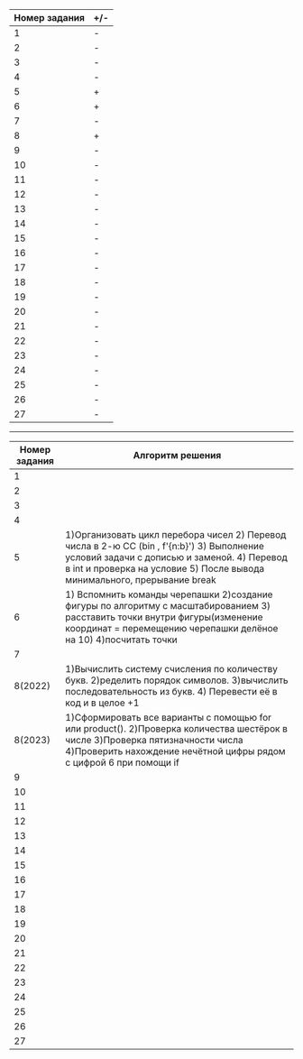 | Номер задания |+/-|
| ------ | ------ |
 | 1| - |
 | 2| - |
 | 3| - |
 | 4| - |
 | 5| + |
 | 6| + |
 | 7| - |
 | 8| + |
 | 9| - |
 | 10| - |
 | 11| - |
 | 12| - |
 | 13| - |
 | 14| - |
 | 15| - |
 | 16| - |
 | 17| - |
 | 18| - |
 | 19| - |
 | 20| - |
 | 21| - |
 | 22| - |
 | 23| - |
 | 24| - |
 | 25| - |
 | 26| - |
 | 27| - |

-----------------------------------------------------------------------------------------------------------------------------------------------------------------------

| Номер задания | Алгоритм решения |
| - | - |
| 1 |  |
| 2 |  |
| 3 |  |
| 4 |  |
| 5 | 1)Организовать цикл перебора чисел 2) Перевод числа в 2-ю СС (bin , f'{n:b}') 3) Выполнение условий задачи с дописью и заменой. 4) Перевод в int и проверка на условие 5) После вывода минимального, прерывание break |
| 6 | 	1) Вспомнить команды черепашки 2)создание фигуры по алгоритму с масштабированием 3) расставить точки внутри фигуры(изменение координат = перемещению черепашки делёное на 10) 4)посчитать точки |
| 7 |  |
| 8(2022) | 1)Вычислить систему счисления по количеству букв.  2)ределить порядок символов.              3)вычислить последовательность из букв.  4) Перевести её в код и в целое +1 |
| 8(2023) | 1)Сформировать все варианты с помощью for или product(). 2)Проверка количества шестёрок в числе 3)Проверка пятизначности числа 4)Проверить нахождение нечётной цифры рядом с цифрой 6 при помощи if |
| 9 |  |
| 10 |  |
| 11 |  |
| 12 |  |
| 13 |  |
| 14 |  |
| 15 |  |
| 16 |  |
| 17 |  |
| 18 |  |
| 19 |  |
| 20 |  |
| 21 |  |
| 22 |  |
| 23 |  |
| 24 |  |
| 25 |  |
| 26 |  |
| 27 |  |

